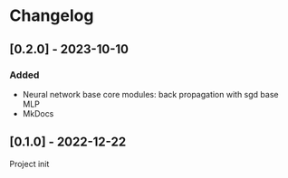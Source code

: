 # Changelog

## [0.2.0] - 2023-10-10

### Added

- Neural network base core modules: back propagation with sgd base MLP
- MkDocs

## [0.1.0] - 2022-12-22
Project init
